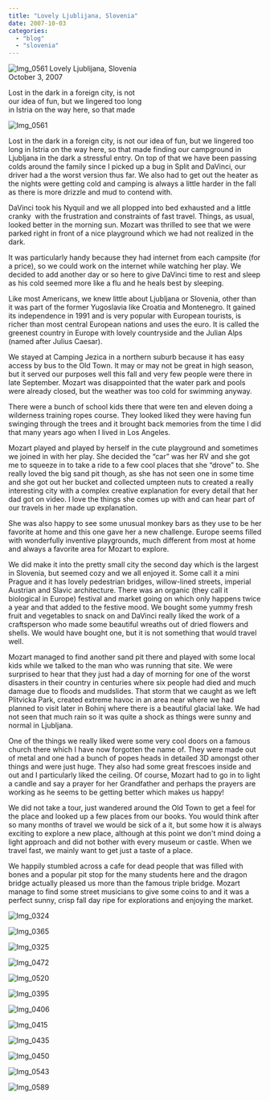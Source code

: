 ```yaml
---
title: "Lovely Ljublijana, Slovenia"
date: 2007-10-03
categories: 
  - "blog"
  - "slovenia"
---
```


 ![Img_0561](https://pub-ac94b3f306b24c0dba4238943c97f2e1.r2.dev/photos/uncategorized/2008/04/06/img_0561.png) Lovely Ljublijana, Slovenia  
October 3, 2007

Lost in the dark in a foreign city, is not  
our idea of fun, but we lingered too long  
in Istria on the way here, so that made

<!--more-->

![Img_0561](https://pub-ac94b3f306b24c0dba4238943c97f2e1.r2.dev/photos/uncategorized/2008/02/25/img_0561.png)

Lost in the dark in a foreign city, is not our idea of fun, but we lingered too long in Istria on the way here, so that made finding our campground in Ljubljana in the dark a stressful entry. On top of that we have been passing colds around the family since I picked up a bug in Split and DaVinci, our driver had a the worst version thus far. We also had to get out the heater as the nights were getting cold and camping is always a little harder in the fall as there is more drizzle and mud to contend with.

DaVinci took his Nyquil and we all plopped into bed exhausted and a little cranky  with the frustration and constraints of fast travel. Things, as usual, looked better in the morning sun. Mozart was thrilled to see that we were parked right in front of a nice playground which we had not realized in the dark.

It was particularly handy because they had internet from each campsite (for a price), so we could work on the internet while watching her play. We decided to add another day or so here to give DaVinci time to rest and sleep as his cold seemed more like a flu and he heals best by sleeping.

Like most Americans, we knew little about Ljubljana or Slovenia, other than it was part of the former Yugoslavia like Croatia and Montenegro. It gained its independence in 1991 and is very popular with European tourists, is richer than most central European nations and uses the euro. It is called the greenest country in Europe with lovely countryside and the Julian Alps (named after Julius Caesar).

We stayed at Camping Jezica in a northern suburb because it has easy access by bus to the Old Town. It may or may not be great in high season, but it served our purposes well this fall and very few people were there in late September. Mozart was disappointed that the water park and pools were already closed, but the weather was too cold for swimming anyway.

There were a bunch of school kids there that were ten and eleven doing a wilderness training ropes course. They looked liked they were having fun swinging through the trees and it brought back memories from the time I did that many years ago when I lived in Los Angeles.

Mozart played and played by herself in the cute playground and sometimes we joined in with her play. She decided the “car” was her RV and she got me to squeeze in to take a ride to a few cool places that she “drove” to. She really loved the big sand pit though, as she has not seen one in some time and she got out her bucket and collected umpteen nuts to created a really interesting city with a complex creative explanation for every detail that her dad got on video. I love the things she comes up with and can hear part of our travels in her made up explanation.

She was also happy to see some unusual monkey bars as they use to be her favorite at home and this one gave her a new challenge. Europe seems filled with wonderfully inventive playgrounds, much different from most at home and always a favorite area for Mozart to explore.

We did make it into the pretty small city the second day which is the largest in Slovenia, but seemed cozy and we all enjoyed it. Some call it a mini Prague and it has lovely pedestrian bridges, willow-lined streets, imperial Austrian and Slavic architecture. There was an organic (they call it biological in Europe) festival and market going on which only happens twice a year and that added to the festive mood. We bought some yummy fresh fruit and vegetables to snack on and DaVinci really liked the work of a craftsperson who made some beautiful wreaths out of dried flowers and shells. We would have bought one, but it is not something that would travel well.

Mozart managed to find another sand pit there and played with some local kids while we talked to the man who was running that site. We were surprised to hear that they just had a day of morning for one of the worst disasters in their country in centuries where six people had died and much damage due to floods and mudslides. That storm that we caught as we left Plitvicka Park, created extreme havoc in an area near where we had planned to visit later in Bohinj where there is a beautiful glacial lake. We had not seen that much rain so it was quite a shock as things were sunny and normal in Ljubljana.

One of the things we really liked were some very cool doors on a famous church there which I have now forgotten the name of. They were made out of metal and one had a bunch of popes heads in detailed 3D amongst other things and were just huge. They also had some great frescoes inside and out and I particularly liked the ceiling. Of course, Mozart had to go in to light a candle and say a prayer for her Grandfather and perhaps the prayers are working as he seems to be getting better which makes us happy!

We did not take a tour, just wandered around the Old Town to get a feel for the place and looked up a few places from our books. You would think after so many months of travel we would be sick of a it, but some how it is always exciting to explore a new place, although at this point we don't mind doing a light approach and did not bother with every museum or castle. When we travel fast, we mainly want to get just a taste of a place.

We happily stumbled across a cafe for dead people that was filled with bones and a popular pit stop for the many students here and the dragon bridge actually pleased us more than the famous triple bridge. Mozart manage to find some street musicians to give some coins to and it was a perfect sunny, crisp fall day ripe for explorations and enjoying the market.

  

![Img_0324](https://pub-ac94b3f306b24c0dba4238943c97f2e1.r2.dev/photos/uncategorized/2008/02/25/img_0324.png)

![Img_0365](https://pub-ac94b3f306b24c0dba4238943c97f2e1.r2.dev/photos/uncategorized/2008/02/25/img_0365.png)

![Img_0325](https://pub-ac94b3f306b24c0dba4238943c97f2e1.r2.dev/photos/uncategorized/2008/02/25/img_0325.png)

![Img_0472](https://pub-ac94b3f306b24c0dba4238943c97f2e1.r2.dev/photos/uncategorized/2008/02/25/img_0472.png)

![Img_0520](https://pub-ac94b3f306b24c0dba4238943c97f2e1.r2.dev/photos/uncategorized/2008/02/25/img_0520.png)

![Img_0395](https://pub-ac94b3f306b24c0dba4238943c97f2e1.r2.dev/photos/uncategorized/2008/02/25/img_0395.png)

![Img_0406](https://pub-ac94b3f306b24c0dba4238943c97f2e1.r2.dev/photos/uncategorized/2008/02/25/img_0406.png)

![Img_0415](https://pub-ac94b3f306b24c0dba4238943c97f2e1.r2.dev/photos/uncategorized/2008/02/25/img_0415.png)

![Img_0435](https://pub-ac94b3f306b24c0dba4238943c97f2e1.r2.dev/photos/uncategorized/2008/02/25/img_0435.png)

![Img_0450](https://pub-ac94b3f306b24c0dba4238943c97f2e1.r2.dev/photos/uncategorized/2008/02/25/img_0450.png)

![Img_0543](https://pub-ac94b3f306b24c0dba4238943c97f2e1.r2.dev/photos/uncategorized/2008/02/25/img_0543.png)

![Img_0589](https://pub-ac94b3f306b24c0dba4238943c97f2e1.r2.dev/photos/uncategorized/2008/02/25/img_0589.png)
